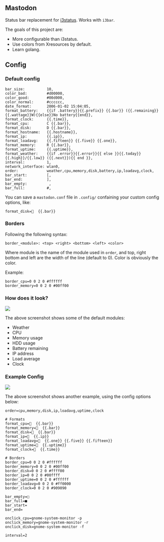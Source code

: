 ## Mastodon

Status bar replacement for [i3status](http://i3wm.org/i3status/). Works with
`i3bar`.

The goals of this project are:

* More configurable than i3status.
* Use colors from Xresources by default.
* Learn golang.

## Config
### Default config
```
bar_size:          10,
color_bad:         #d00000,
color_good:        #00d000,
color_normal:      #cccccc,
date_format:       2006-01-02 15:04:05,
format_battery:    {{if .battery}}{{.prefix}} {{.bar}} ({{.remaining}} {{.wattage}}W){{else}}No battery{{end}},
format_clock:      {{.time}},
format_cpu:        C {{.bar}},
format_disk:       D {{.bar}},
format_hostname:   {{.hostname}},
format_ip:         {{.ip}},
format_loadavg:    {{.fifteen}} {{.five}} {{.one}},
format_memory:     R {{.bar}},
format_uptime:     {{.uptime}},
format_weather:    {{if .error}}{{.error}}{{ else }}{{.today}} {{.high}}/{{.low}} ({{.next}}){{ end }},
interval:          1,
network_interface: wlan0,
order:             weather,cpu,memory,disk,battery,ip,loadavg,clock,
bar_start:         [,
bar_end:           ],
bar_empty:          ,
bar_full:          #,
```

You can save a `mastodon.conf` file in `.config/` confaining your custom config options, like:

```
format_disk=  {{.bar}}
```


### Borders 
Following the following syntax:
```
border_<module>: <top> <right> <bottom> <left> <color>
```

Where module is the name of the module used in `order`, and top, right bottom and left are the width of the line (default to 0). Color is obviously the color.

Example: 
```
border_cpu=0 0 2 0 #ffffff
border_memory=0 0 2 0 #00ff00
```

### How does it look?

![](http://i.imgur.com/1QOCIRR.png)

The above screenshot shows some of the default modules:

* Weather
* CPU
* Memory usage
* HDD usage
* Battery remaining
* IP address
* Load average
* Clock

### Example Config

![](http://i.imgur.com/3oyWLiG.png)

The above screenshot shows another example, using the config options below:

```
order=cpu,memory,disk,ip,loadavg,uptime,clock

# Formats
format_cpu=  {{.bar}}
format_memory=  {{.bar}}
format_disk=  {{.bar}}
format_ip=  {{.ip}}
format_loadavg=  {{.one}} {{.five}} {{.fifteen}}
format_uptime=  {{.uptime}}
format_clock=  {{.time}}

# Borders
border_cpu=0 0 2 0 #ffffff
border_memory=0 0 2 0 #00ff00
border_disk=0 0 2 0 #ffff00
border_ip=0 0 2 0 #00ffff
border_uptime=0 0 2 0 #ffffff
border_loadavg=0 0 2 0 #ff0000
border_clock=0 0 2 0 #909090

bar_empty=□
bar_full=■
bar_start=
bar_end=

onclick_cpu=gnome-system-monitor -p
onclick_memory=gnome-system-monitor -r
onclick_disk=gnome-system-monitor -f

interval=2
```